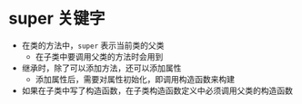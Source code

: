 # super 关键字

- 在类的方法中，`super` 表示当前类的父类
  - 在子类中要调用父类的方法时会用到
- 继承时，除了可以添加方法，还可以添加属性
  - 添加属性后，需要对属性初始化，即调用构造函数来构建
- 如果在子类中写了构造函数，在子类构造函数定义中必须调用父类的构造函数

